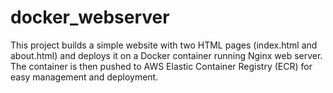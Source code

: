 # docker_webserver
This project builds a simple website with two HTML pages (index.html and about.html) and deploys it on a Docker container running Nginx web server. The container is then pushed to AWS Elastic Container Registry (ECR) for easy management and deployment.
